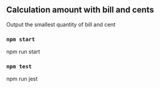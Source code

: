 ## Calculation amount with bill and cents

Output the smallest quantity of bill and cent

### `npm start`

npm run start

### `npm test`

npm run jest
